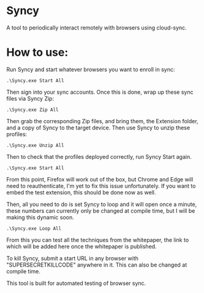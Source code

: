 
# Syncy
A tool to periodically interact remotely with browsers using cloud-sync.


# How to use:
Run Syncy and start whatever browsers you want to enroll in sync:
```
.\Syncy.exe Start All
```

Then sign into your sync accounts. Once this is done, wrap up these sync files via Syncy Zip:
```
.\Syncy.exe Zip All
```

Then grab the corresponding Zip files, and bring them, the Extension folder, and a copy of Syncy to the target device.
Then use Syncy to unzip these profiles:
```
.\Syncy.exe Unzip All
```

Then to check that the profiles deployed correctly, run Syncy Start again. 
```
.\Syncy.exe Start All
```

From this point, Firefox will work out of the box, but Chrome and Edge will need to reauthenticate, I'm yet to fix this issue unfortunately.
If you want to embed the test extension, this should be done now as well.

Then, all you need to do is set Syncy to loop and it will open once a minute, these numbers can currently only be changed at compile time, but I will be making this dynamic soon.
```
.\Syncy.exe Loop All
```

From this you can test all the techniques from the whitepaper, the link to which will be added here once the whitepaper is published.

To kill Syncy, submit a start URL in any browser with "SUPERSECRETKILLCODE" anywhere in it. This can also be changed at compile time.


This tool is built for automated testing of browser sync.
